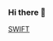 ### Hi there 👋
[SWIFT](https://upload.wikimedia.org/wikipedia/commons/thumb/9/9d/Swift_logo.svg/440px-Swift_logo.svg.png)
<!--
**No1Broker/No1Broker** is a ✨ _special_ ✨ repository because its `README.md` (this file) appears on your GitHub profile.

Here are some ideas to get you started:

- 🔭 I’m currently working on ...
- 🌱 I’m currently learning ...
- 👯 I’m looking to collaborate on ...
- 🤔 I’m looking for help with ...
- 💬 Ask me about ...
- 📫 How to reach me: ...
- 😄 Pronouns: ...
- ⚡ Fun fact: ...
-->

